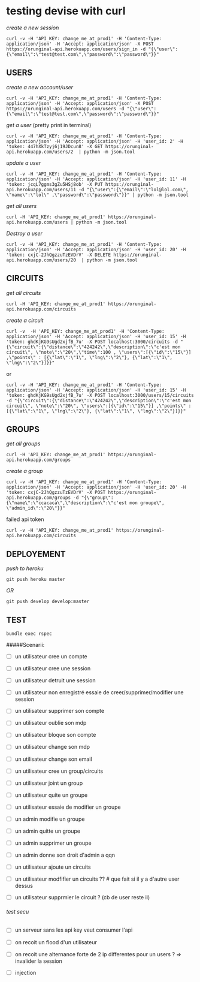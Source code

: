 # testing devise with curl


_create a new session_
```
curl -v -H 'API_KEY: change_me_at_prod1' -H 'Content-Type: application/json' -H 'Accept: application/json' -X POST https://orunginal-api.herokuapp.com/users/sign_in -d "{\"user\":{\"email\":\"test@test.com\",\"password\":\"password\"}}"
```

## USERS


_create a new account/user_
```
curl -v -H 'API_KEY: change_me_at_prod1' -H 'Content-Type: application/json' -H 'Accept: application/json' -X POST https://orunginal-api.herokuapp.com/users -d "{\"user\":{\"email\":\"test@test.com\",\"password\":\"password\"}}"
```


_get a user_ (pretty print in terminal)
```
curl -v -H 'API_KEY: change_me_at_prod1' -H 'Content-Type: application/json' -H 'Accept: application/json' -H 'user_id: 2' -H 'token: 447hXkTzyj6j19JDcun8' -X GET https://orunginal-api.herokuapp.com/users/2  | python -m json.tool
```

_update a user_
```
curl -v -H 'API_KEY: change_me_at_prod1' -H 'Content-Type: application/json' -H 'Accept: application/json' -H 'user_id: 11' -H 'token: jcqL7ggms3gZu5HSj8ob' -X PUT https://orunginal-api.herokuapp.com/users/11 -d "{\"user\":{\"email\":\"lol@lol.com\", \"name\":\"lol\" ,\"password\":\"password\"}}" | python -m json.tool
```

_get all users_
```
curl -H 'API_KEY: change_me_at_prod1' https://orunginal-api.herokuapp.com/users | python -m json.tool
```

_Destroy a user_
```
curl -v -H 'API_KEY: change_me_at_prod1' -H 'Content-Type: application/json' -H 'Accept: application/json' -H 'user_id: 20' -H 'token: cxjC-2JhQgzzuTzEVDrV' -X DELETE https://orunginal-api.herokuapp.com/users/20  | python -m json.tool
```


## CIRCUITS

_get all circuits_
```
curl -H 'API_KEY: change_me_at_prod1' https://orunginal-api.herokuapp.com/circuits
```

_create a circuit_
```
curl -v  -H 'API_KEY: change_me_at_prod1' -H 'Content-Type: application/json' -H 'Accept: application/json' -H 'user_id: 15' -H 'token: ghdKjKG9sUgd2xjfB_7u' -X POST localhost:3000/circuits -d "{\"circuit\":{\"distance\":\"424242\",\"description\":\"c'est mon circuit\", \"note\":\"20\",\"time\":100 , \"users\":[{\"id\":\"15\"}] ,\"points\" : [{\"lat\":\"1\", \"lng\":\"2\"}, {\"lat\":\"1\", \"lng\":\"2\"}]}}"
```

or

```
curl -v -H 'API_KEY: change_me_at_prod1' -H 'Content-Type: application/json' -H 'Accept: application/json' -H 'user_id: 15' -H 'token: ghdKjKG9sUgd2xjfB_7u' -X POST localhost:3000/users/15/circuits -d "{\"circuit\":{\"distance\":\"424242\",\"description\":\"c'est mon circuit\", \"note\":\"20\", \"users\":[{\"id\":\"15\"}] ,\"points\" : [{\"lat\":\"1\", \"lng\":\"2\"}, {\"lat\":\"1\", \"lng\":\"2\"}]}}"
```


## GROUPS

_get all groups_
```
curl -H 'API_KEY: change_me_at_prod1' https://orunginal-api.herokuapp.com/groups
```

_create a group_
```
curl -v -H 'API_KEY: change_me_at_prod1' -H 'Content-Type: application/json' -H 'Accept: application/json' -H 'user_id: 20' -H 'token: cxjC-2JhQgzzuTzEVDrV' -X POST https://orunginal-api.herokuapp.com/groups -d "{\"group\":{\"name\":\"ccacaca\",\"description\":\"c'est mon groupe\", \"admin_id\":\"20\"}}"
```

failed api token
```
curl -v -H 'API_KEY: change_me_at_prod1' https://orunginal-api.herokuapp.com/circuits
```

## DEPLOYEMENT

_push to heroku_

```
git push heroku master
```

*OR*

```
git push develop develop:master
```


## TEST


```
bundle exec rspec
```


#####Scenarii:

- [ ] un utilisateur cree un compte
- [ ] un utilisateur cree une session
- [ ] un utilisateur detruit une session
- [ ] un utilisateur non enregistré essaie de creer/supprimer/modifier une session
- [ ] un utilisateur supprimer son compte
- [ ] un utilisateur oublie son mdp
- [ ] un utilisateur bloque son compte
- [ ] un utilisateur change son mdp
- [ ] un utilisateur change son email


- [ ] un utilisateur cree un group/circuits
- [ ] un utilisateur joint un group
- [ ] un utilisateur quite un groupe
- [ ] un utilisateur essaie de modifier un groupe
- [ ] un admin modifie un groupe
- [ ] un admin quitte un groupe
- [ ] un admin supprimer un groupe
- [ ] un admin donne son droit d'admin a qqn

- [ ] un utilisateur ajoute un circuits
- [ ] un utilisateur modfifier un circuits ?? # que fait si il y a d'autre user dessus
- [ ] un utilisateur supprmier le circuit ? (cb de user reste il)


###### test secu

- [ ] un serveur sans les api key veut consumer l'api
- [ ] on recoit un flood d'un utilisateur
- [ ] on recoit une alternance forte de 2 ip differentes pour un users ? => invalider la session
- [ ] injection














